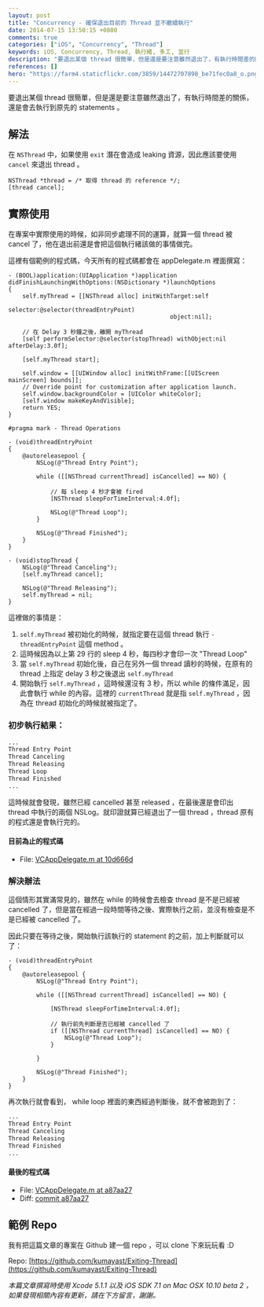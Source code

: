 ```yaml
---
layout: post
title: "Concurrency - 確保退出目前的 Thread 並不繼續執行"
date: 2014-07-15 13:50:15 +0800
comments: true
categories: ["iOS", "Concurrency", "Thread"]
keywords: iOS, Concurrency, Thread, 執行緒, 多工, 並行
description: "要退出某個 thread 很簡單，但是還是要注意雖然退出了，有執行時間差的關係，還是會去執行到原先的 statements 。"
references: []
hero: "https://farm4.staticflickr.com/3859/14472707898_be71fec0a8_o.png"
---
```


要退出某個 thread 很簡單，但是還是要注意雖然退出了，有執行時間差的關係，還是會去執行到原先的 statements 。

<!-- more -->

## 解法

在 `NSThread` 中，如果使用 `exit` 潛在會造成 leaking 資源，因此應該要使用 `cancel` 來退出 thread 。

``` objc
NSThread *thread = /* 取得 thread 的 reference */;
[thread cancel];
```

## 實際使用

在專案中實際使用的時候，如非同步處理不同的運算，就算一個 thread 被 cancel 了，他在退出前還是會把這個執行緒該做的事情做完。

這裡有個範例的程式碼，今天所有的程式碼都會在 appDelegate.m 裡面撰寫：

``` objc
- (BOOL)application:(UIApplication *)application didFinishLaunchingWithOptions:(NSDictionary *)launchOptions
{
    self.myThread = [[NSThread alloc] initWithTarget:self
                                            selector:@selector(threadEntryPoint)
                                              object:nil];
    
    // 在 Delay 3 秒鐘之後，離開 myThread
    [self performSelector:@selector(stopThread) withObject:nil afterDelay:3.0f];
    
    [self.myThread start];
    
    self.window = [[UIWindow alloc] initWithFrame:[[UIScreen mainScreen] bounds]];
    // Override point for customization after application launch.
    self.window.backgroundColor = [UIColor whiteColor];
    [self.window makeKeyAndVisible];
    return YES;
}

#pragma mark - Thread Operations

- (void)threadEntryPoint
{
    @autoreleasepool {
        NSLog(@"Thread Entry Point");
        
        while ([[NSThread currentThread] isCancelled] == NO) {
            
            // 每 sleep 4 秒才會被 fired
            [NSThread sleepForTimeInterval:4.0f];
            
            NSLog(@"Thread Loop");
        }
        
        NSLog(@"Thread Finished");
    }
}

- (void)stopThread {
    NSLog(@"Thread Canceling");
    [self.myThread cancel];
    
    NSLog(@"Thread Releasing");
    self.myThread = nil;
}
```

這裡做的事情是：

1. `self.myThread` 被初始化的時候，就指定要在這個 thread 執行 `- threadEntryPoint` 這個 method 。
2. 這時候因為以上第 29 行的 sleep 4 秒，每四秒才會印一次 "Thread Loop"
3. 當 `self.myThread` 初始化後，自己在另外一個 thread 讀秒的時候，在原有的 thread 上指定 delay 3 秒之後退出 `self.myThread`
4. 開始執行 `self.myThread` ，這時候還沒有 3 秒，所以 while 的條件滿足，因此會執行 while 的內容。這裡的 `currentThread` 就是指 `self.myThread` ，因為在 thread 初始化的時候就被指定了。

### 初步執行結果：

``` sh
...
Thread Entry Point
Thread Canceling
Thread Releasing
Thread Loop
Thread Finished
...
```

這時候就會發現，雖然已經 cancelled 甚至 released ，在最後還是會印出 thread 中執行的兩個 NSLog。就印證就算已經退出了一個 thread ，thread 原有的程式還是會執行完的。

#### 目前為止的程式碼

- File: [VCAppDelegate.m at 10d666d](https://github.com/kumayast/Exiting-Thread/blob/10d666d56ca803f6c9680ae95bdade1d64302675/exitingThreads/VCAppDelegate.m)


### 解決辦法

這個情形其實滿常見的，雖然在 while 的時候會去檢查 thread 是不是已經被 cancelled 了，但是當在經過一段時間等待之後、實際執行之前，並沒有檢查是不是已經被 cancelled 了。

因此只要在等待之後，開始執行該執行的 statement 的之前，加上判斷就可以了：

``` objc
- (void)threadEntryPoint
{
    @autoreleasepool {
        NSLog(@"Thread Entry Point");
        
        while ([[NSThread currentThread] isCancelled] == NO) {
            
            [NSThread sleepForTimeInterval:4.0f];
            
            // 執行前先判斷是否已經被 cancelled 了
            if ([[NSThread currentThread] isCancelled] == NO) {
                NSLog(@"Thread Loop");
            }

        }
        
        NSLog(@"Thread Finished");
    }
}
```

再次執行就會看到， while loop 裡面的東西經過判斷後，就不會被跑到了：

``` sh
...
Thread Entry Point
Thread Canceling
Thread Releasing
Thread Finished
...
```

#### 最後的程式碼

- File: [VCAppDelegate.m at a87aa27](https://github.com/kumayast/Exiting-Thread/blob/a87aa27701ae6312e431d107e097bab348df7cb9/exitingThreads/VCAppDelegate.m)
- Diff: [commit a87aa27](https://github.com/kumayast/Exiting-Thread/commit/a87aa27701ae6312e431d107e097bab348df7cb9)

## 範例 Repo

我有把這篇文章的專案在 Github 建一個 repo ，可以 clone 下來玩玩看 :D

Repo: [https://github.com/kumayast/Exiting-Thread](https://github.com/kumayast/Exiting-Thread)

*本篇文章撰寫時使用 Xcode 5.1.1 以及 iOS SDK 7.1 on Mac OSX 10.10 beta 2 ，如果發現相關內容有更新，請在下方留言，謝謝。*